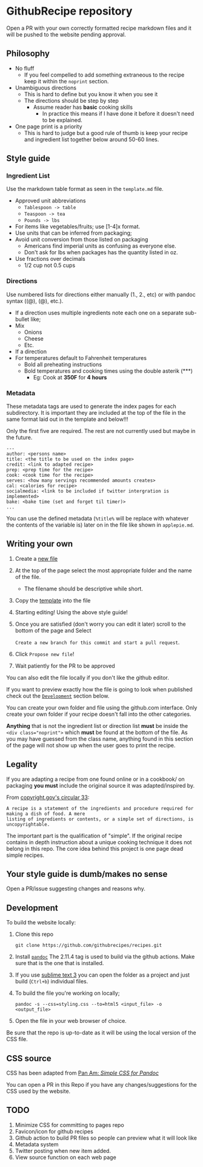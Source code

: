 # GithubRecipe repository

Open a PR with your own correctly formatted recipe markdown files and it will be pushed to the website pending approval.

## Philosophy

- No fluff
    + If you feel compelled to add something extraneous to the recipe keep it within the `noprint` section.
- Unambiguous directions
    + This is hard to define but you know it when you see it
    + The directions should be step by step
        * Assume reader has **basic** cooking skills
            - In practice this means if I have done it before it doesn't need to be explained. 
- One page print is a priority
    + This is hard to judge but a good rule of thumb is keep your recipe and ingredient list together below around 50-60 lines.

## Style guide
### Ingredient List
Use the markdown table format as seen in the `template.md` file.

+ Approved unit abbreviations
    * `Tablespoon -> table`
    * `Teaspoon -> tea`
    * `Pounds -> lbs`
+ For items like vegetables/fruits; use \[1-4\]x format.
+ Use units that can be inferred from packaging;
+ Avoid unit conversion from those listed on packaging
    * Americans find imperial units as confusing as everyone else.
    * Don't ask for lbs when packages has the quantity listed in oz.
+ Use fractions over decimals
    * 1/2 cup not 0.5 cups

### Directions
Use numbered lists for directions either manually (1., 2., etc) or with pandoc syntax ((@), (@), etc.).
+ If a direction uses multiple ingredients note each one on a separate sub-bullet like;
+ Mix
    * Onions
    * Cheese
    * Etc.
+ If a direction 
+ For temperatures default to Fahrenheit temperatures
    * Bold all preheating instructions
    * Bold temperatures and cooking times using the double asterik (\*\**)
        * Eg: Cook at **350F** for **4 hours**

### Metadata
These metadata tags are used to generate the index pages for each subdirectory. It is important they are included at the top of the file in the same format laid out in the template and below!!!

Only the first five are required. The rest are not currently used but maybe in the future.
```
---
author: <persons name>
title: <the title to be used on the index page>
credit: <link to adapted recipe>
prep: <prep time for the recipe>
cook: <cook time for the recipe>
serves: <how many servings recommended amounts creates>
cal: <calories for recipe>
socialmedia: <link to be included if twitter intergration is implemented>
bake: <bake time (set and forget til timer)>
...
```

You can use the defined metadata (`%title%` will be replace with whatever the contents of the variable is) later on in the file like shown in `applepie.md`.

## Writing your own
1. Create a [new file](https://github.com/githubrecipes/recipes/new/main)
2. At the top of the page select the most appropriate folder and the name of the file.
    - The filename should be descriptive while short.
3. Copy the [template](https://raw.githubusercontent.com/githubrecipes/recipes/main/template.md) into the file
4. Starting editing! Using the above style guide!
5. Once you are satisfied (don't worry you can edit it later) scroll to the bottom of the page and Select 

    `Create a new branch for this commit and start a pull request`.
6. Click `Propose new file`!
7. Wait patiently for the PR to be approved

You can also edit the file locally if you don't like the github editor. 

If you want to preview exactly how the file is going to look when published check out the [`Development`](#Development) section below.

You can create your own folder and file using the github.com interface. Only create your own folder if your recipe doesn't fall into the other categories.

**Anything** that is not the ingredient list or direction list **must** be inside the `<div class="noprint">` which **must** be found at the bottom of the file. As you may have guessed from the class name, anything found in this section of the page will not show up when the user goes to print the recipe.

## Legality

If you are adapting a recipe from one found online or in a cookbook/ on packaging **you must** include the original source it was adapted/inspired by.

From [copyright.gov's circular 33](https://www.copyright.gov/circs/circ33.pdf):
```
A recipe is a statement of the ingredients and procedure required for making a dish of food. A mere
listing of ingredients or contents, or a simple set of directions, is uncopyrightable.
```

The important part is the qualification of "simple". If the original recipe contains in depth instruction about a unique cooking technique it does not belong in this repo. The core idea behind this project is one page dead simple recipes.


## Your style guide is dumb/makes no sense
Open a PR/issue suggesting changes and reasons why.


## Development
To build the website locally:
1. Clone this repo
    
    `git clone https://github.com/githubrecipes/recipes.git`
2. Install [`pandoc`](https://pandoc.org/installing.html)
    The 2.11.4 tag is used to build via the github actions. Make sure that is the one that is installed.
3. If you use [sublime text 3](https://www.sublimetext.com/3) you can open the folder as a project and just build (`Ctrl+b`) individual files.
4. To build the file you're working on locally;
    
    `pandoc -s --css=styling.css --to=html5 <input_file> -o <output_file>`
5. Open the file in your web browser of choice.

Be sure that the repo is up-to-date as it will be using the local version of the CSS file.

## CSS source
CSS has been adapted from [Pan Am: *Simple CSS for Pandoc*](https://benjam.info/panam/)

You can open a PR in this Repo if you have any changes/suggestions for the CSS used by the website.

## TODO
1. Minimize CSS for committing to pages repo
2. Favicon/icon for github recipes
3. Github action to build PR files so people can preview what it will look like
4. Metadata system
5. Twitter posting when new item added.
6. View source function on each web page
